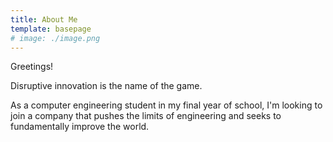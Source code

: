 ```yaml
---
title: About Me
template: basepage
# image: ./image.png
---
```


Greetings!

Disruptive innovation is the name of the game.

As a computer engineering student in my final year of school, I'm looking to join a company that pushes the limits of engineering and seeks to fundamentally improve the world.

